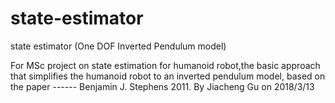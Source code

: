 # state-estimator

state estimator (One DOF Inverted Pendulum model)

For MSc project on state estimation for humanoid robot,the basic approach that simplifies the humanoid robot to an inverted pendulum model, based on the paper ---<State Estimation for Force-Controlled Humanoid Balance using Simple Models in the Presence of Modeling Error>--- Benjamin J. Stephens  2011.
By Jiacheng Gu on 2018/3/13
